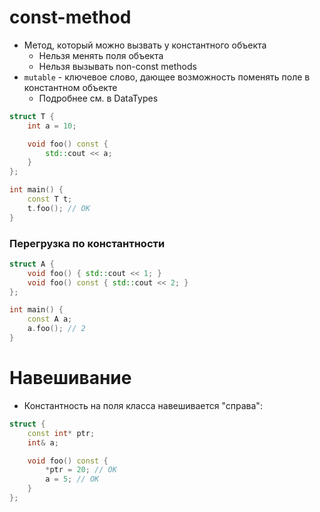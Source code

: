 # const-method
- Метод, который можно вызвать у константного объекта
	- Нельзя менять поля объекта
	- Нельзя вызывать non-const methods
- `mutable` - ключевое слово, дающее возможность поменять поле в константном объекте
	- Подробнее см. в DataTypes

```cpp
struct T {
	int a = 10;

	void foo() const {
		std::cout << a;
	}
};

int main() {
	const T t;
	t.foo(); // OK
}
```

### Перегрузка по константности
```cpp
struct A {
	void foo() { std::cout << 1; }
	void foo() const { std::cout << 2; }
};

int main() {
	const A a;
	a.foo(); // 2
}
```

# Навешивание
- Константность на поля класса навешивается "справа":
```cpp
struct {
	const int* ptr;
	int& a;

	void foo() const {
		*ptr = 20; // OK
		a = 5; // OK
	}
};
```
